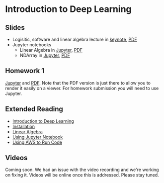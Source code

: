 # Introduction to Deep Learning

## Slides

* Logisitic, software and linear algebra lecture in
  [keynote](../slides/1_22/1-Logistics.key),
  [PDF](../slides/1_22/1-Logistics.pdf)
* Jupyter notebooks
  * Linear Algebra in [Jupyter](../slides/1_22/linear-algebra.ipynb),
  [PDF](../slides/1_22/linear-algebra.pdf)
  * NDArray in [Jupyter](../slides/1_22/ndarray.ipynb),
  [PDF](../slides/1_22/ndarray.pdf)

## Homework 1

[Jupyter](homeworks/homework1.ipynb) and
[PDF](homeworks/homework1.pdf). Note that the PDF version is just
there to allow you to render it easily on a viewer. For homework
submission you will need to use Jupyter. 

## Extended Reading

* [Introduction to Deep Learning](https://d2l.ai/chapter_introduction/deep-learning-intro.html)
* [Installation](https://d2l.ai/chapter_crashcourse/install.html)
* [Linear Algebra](https://d2l.ai/chapter_crashcourse/linear-algebra.html)
* [Using Jupyter Notebook](https://d2l.ai/chapter_appendix/jupyter.html)
* [Using AWS to Run Code](https://d2l.ai/chapter_appendix/aws.html)

## Videos

Coming soon. We had an issue with the video recording and we're
working on fixing it. Videos will be online once this is
addressed. Please stay tuned.
